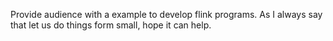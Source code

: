 Provide audience with a example to develop flink programs. As I always say that let us do things form small, hope it can help.
